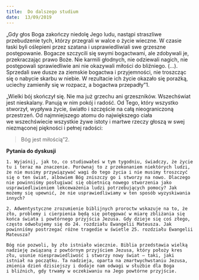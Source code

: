 ```yaml
---
title:  Do dalszego studium
date:  13/09/2019
---
```


„Gdy głos Boga zakończy niedolę Jego ludu, nastąpi straszliwe przebudzenie tych, którzy przegrali w walce o życie wieczne. W czasie łaski byli oślepieni przez szatana i usprawiedliwiali swe grzeszne postępowanie. Bogacze szczycili się swymi bogactwami, ale zdobywali je, przekraczając prawo Boże. Nie karmili głodnych, nie odziewali nagich, nie postępowali sprawiedliwie ani nie okazywali miłości do bliźniego. (...). Sprzedali swe dusze za ziemskie bogactwa i przyjemności, nie troszcząc się o nabycie skarbu w niebie. W rezultacie ich życie okazało się porażką, uciechy zamieniły się w rozpacz, a bogactwa przepadły”1.

„Wielki bój skończył się. Nie ma już grzechu ani grzeszników. Wszechświat jest nieskalany. Panują w nim pokój i radość. Od Tego, który wszystko stworzył, wypływa życie, światło i szczęście na całą nieograniczoną przestrzeń. Od najmniejszego atomu do największego ciała we wszechświecie wszystkie żywe istoty i martwe rzeczy głoszą w swej niezmąconej piękności i pełnej radości:

> <p></p>
> Bóg jest miłością”2.

**Pytania do dyskusji**

`1. Wyjaśnij, jak to, co studiowałeś w tym tygodniu, świadczy, że życie tu i teraz ma znaczenie. Porównaj to z przekonaniem niektórych ludzi, że nie musimy przywiązywać wagi do tego życia i nie musimy troszczyć się o ten świat, albowiem Bóg zniszczy go i stworzy na nowo. Dlaczego nie powinniśmy posługiwać się obietnicą nowego stworzenia jako usprawiedliwieniem lekceważenia ludzi potrzebujących pomocy? Jak możemy się upewnić, że nie usprawiedliwiamy w ten sposób wyzyskiwania innych?`

`2. Adwentystyczne zrozumienie biblijnych proroctw wskazuje na to, że zło, problemy i cierpienia będą się potęgować w miarę zbliżania się końca świata i powtórnego przyjścia Jezusa. Gdy dzieje się coś złego, często odwołujemy się do 24. rozdziału Ewangelii Mateusza. Jak powinniśmy postrzegać różne tragedie w świetle 25. rozdziału Ewangelii Mateusza?`

`Bóg nie pozwoli, by zło istniało wiecznie. Biblia przedstawia wielką nadzieję związaną z powtórnym przyjściem Jezusa, który położy kres złu, usunie niesprawiedliwość i stworzy nowy świat — taki, jaki istniał na początku. Ta nadzieja, oparta na zmartwychwstaniu Jezusa, zmienia dzień dzisiejszy i dodaje nam odwagi w służbie dla Boga i bliźnich, gdy trwamy w oczekiwaniu na Jego powtórne przyjście.`